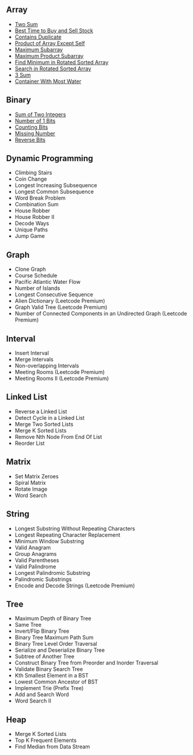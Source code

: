 ## Array
  - [Two Sum](https://www.youtube.com/watch?v=UXDSeD9mN-k)
  - [Best Time to Buy and Sell Stock]()
  - [Contains Duplicate]()
  - [Product of Array Except Self]()
  - [Maximum Subarray]()
  - [Maximum Product Subarray]()
  - [Find Minimum in Rotated Sorted Array]()
  - [Search in Rotated Sorted Array]()
  - [3 Sum]()
  - [Container With Most Water]()
## Binary
  - [Sum of Two Integers]()
  - [Number of 1 Bits]()
  - [Counting Bits]()
  - [Missing Number]()
  - [Reverse Bits]()
## Dynamic Programming
  - Climbing Stairs
  - Coin Change
  - Longest Increasing Subsequence
  - Longest Common Subsequence
  - Word Break Problem
  - Combination Sum
  - House Robber
  - House Robber II
  - Decode Ways
  - Unique Paths
  - Jump Game
## Graph
  - Clone Graph
  - Course Schedule
  - Pacific Atlantic Water Flow
  - Number of Islands
  - Longest Consecutive Sequence
  - Alien Dictionary (Leetcode Premium)
  - Graph Valid Tree (Leetcode Premium)
  - Number of Connected Components in an Undirected Graph (Leetcode Premium)
## Interval
  - Insert Interval
  - Merge Intervals
  - Non-overlapping Intervals
  - Meeting Rooms (Leetcode Premium)
  - Meeting Rooms II (Leetcode Premium)
## Linked List
  - Reverse a Linked List
  - Detect Cycle in a Linked List
  - Merge Two Sorted Lists
  - Merge K Sorted Lists
  - Remove Nth Node From End Of List
  - Reorder List
## Matrix
  - Set Matrix Zeroes
  - Spiral Matrix
  - Rotate Image
  - Word Search
## String
  - Longest Substring Without Repeating Characters
  - Longest Repeating Character Replacement
  - Minimum Window Substring
  - Valid Anagram
  - Group Anagrams
  - Valid Parentheses
  - Valid Palindrome
  - Longest Palindromic Substring
  - Palindromic Substrings
  - Encode and Decode Strings (Leetcode Premium)
## Tree
  - Maximum Depth of Binary Tree
  - Same Tree
  - Invert/Flip Binary Tree
  - Binary Tree Maximum Path Sum
  - Binary Tree Level Order Traversal
  - Serialize and Deserialize Binary Tree
  - Subtree of Another Tree
  - Construct Binary Tree from Preorder and Inorder Traversal
  - Validate Binary Search Tree
  - Kth Smallest Element in a BST
  - Lowest Common Ancestor of BST
  - Implement Trie (Prefix Tree)
  - Add and Search Word
  - Word Search II
## Heap
  - Merge K Sorted Lists
  - Top K Frequent Elements
  - Find Median from Data Stream
